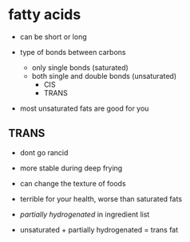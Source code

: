 # fatty acids

- can be short or long

- type of bonds between carbons
  - only single bonds (saturated)
  - both single and double bonds (unsaturated)
    - CIS
    - TRANS


- most unsaturated fats are good for you


## TRANS

- dont go rancid 

- more stable during deep frying

- can change the texture of foods

- terrible for your health, worse than saturated fats

- *partially hydrogenated* in ingredient list

- unsaturated + partially hydrogenated = trans fat
